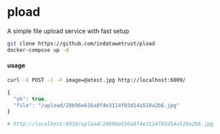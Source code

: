 # pload
A simple file upload service with fast setup

```sh
git clone https://github.com/indatawetrust/pload
docker-compose up -d
```

#### usage
```sh
curl -X POST -i -F image=@atest.jpg http://localhost:6009/
```
```js
{
  "ok": true,
  "file": "/upload/20b96e616a8f4e3114f03d14a510a2b6.jpg"
}
```

```sh
# http://localhost:6010/upload/20b96e616a8f4e3114f03d14a510a2b6.jpg
```
